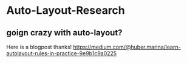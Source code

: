 # Auto-Layout-Research

## goign crazy with auto-layout?
Here is a blogpost thanks!   https://medium.com/@huber.marina/learn-autolayout-rules-in-practice-9e9b1c9a0225
